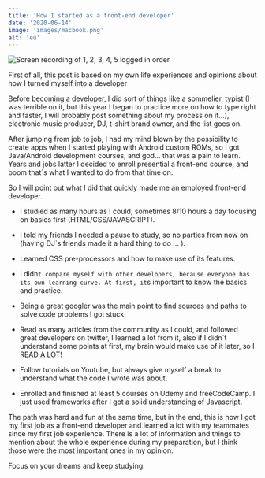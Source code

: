 ```yaml
---
title: 'How I started as a front-end developer'
date: '2020-06-14'
image: 'images/macbook.png'
alt: 'eu'
---
```


![Screen recording of 1, 2, 3, 4, 5 logged in order](/images/exhaustive-deps.gif)

First of all, this post is based on my own life experiences and opinions about how I turned myself into a developer

Before becoming a developer, I did sort of things like a sommelier, typist (I was terrible on it, but this year I began to practice more on how to type right and faster, I will probably post something about my process on it...), electronic music producer, DJ, t-shirt brand owner, and the list goes on.

After jumping from job to job, I had my mind blown by the possibility to create apps when I started playing with Android custom ROMs, so I got Java/Android development courses, and god... that was a pain to learn. Years and jobs latter I decided to enroll presential a front-end course, and boom that`s what I wanted to do from that time on.

So I will point out what I did that quickly made me an employed front-end developer.

- I studied as many hours as I could, sometimes 8/10 hours a day focusing on basics first (HTML/CSS/JAVASCRIPT).

- I told my friends I needed a pause to study, so no parties from now on (having DJ`s friends made it a hard thing to do ... ).

- Learned CSS pre-processors and how to make use of its features.

- I didn`t compare myself with other developers, because everyone has its own learning curve. At first, it`s important to know the basics and practice.

- Being a great googler was the main point to find sources and paths to solve code problems I got stuck.

- Read as many articles from the community as I could, and followed great developers on twitter, I learned a lot from it, also if I didn`t understand some points at first, my brain would make use of it later, so I READ A LOT!

- Follow tutorials on Youtube, but always give myself a break to understand what the code I wrote was about.

- Enrolled and finished at least 5 courses on Udemy and freeCodeCamp.
  I just used frameworks after I got a solid understanding of Javascript.

The path was hard and fun at the same time, but in the end, this is how I got my first job as a front-end developer and learned a lot with my teammates since my first job experience. There is a lot of information and things to mention about the whole experience during my preparation, but I think those were the most important ones in my opinion.

Focus on your dreams and keep studying.
